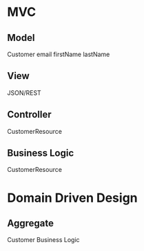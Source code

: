 # MVC

## Model

Customer
email
firstName
lastName

## View

JSON/REST

## Controller

CustomerResource

## Business Logic

CustomerResource

# Domain Driven Design

## Aggregate

Customer
Business Logic
